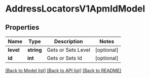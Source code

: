 # AddressLocatorsV1ApmIdModel

## Properties
Name | Type | Description | Notes
------------ | ------------- | ------------- | -------------
**level** | **string** | Gets or Sets Level | [optional] 
**id** | **int** | Gets or Sets Id | [optional] 

[[Back to Model list]](../../README.md#documentation-for-models) [[Back to API list]](../../README.md#documentation-for-api-endpoints) [[Back to README]](../../README.md)

